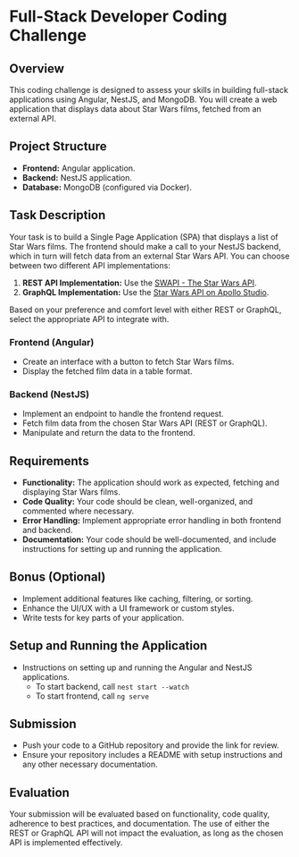 # Full-Stack Developer Coding Challenge

## Overview
This coding challenge is designed to assess your skills in building full-stack applications using Angular, NestJS, and MongoDB. You will create a web application that displays data about Star Wars films, fetched from an external API.

## Project Structure
- **Frontend:** Angular application.
- **Backend:** NestJS application.
- **Database:** MongoDB (configured via Docker).

## Task Description
Your task is to build a Single Page Application (SPA) that displays a list of Star Wars films. The frontend should make a call to your NestJS backend, which in turn will fetch data from an external Star Wars API. You can choose between two different API implementations:

1. **REST API Implementation:** Use the [SWAPI - The Star Wars API](https://swapi.dev/).
2. **GraphQL Implementation:** Use the [Star Wars API on Apollo Studio](https://studio.apollographql.com/public/star-wars-swapi/variant/current/home).

Based on your preference and comfort level with either REST or GraphQL, select the appropriate API to integrate with.

### Frontend (Angular)
- Create an interface with a button to fetch Star Wars films.
- Display the fetched film data in a table format.

### Backend (NestJS)
- Implement an endpoint to handle the frontend request.
- Fetch film data from the chosen Star Wars API (REST or GraphQL).
- Manipulate and return the data to the frontend.

## Requirements
- **Functionality:** The application should work as expected, fetching and displaying Star Wars films.
- **Code Quality:** Your code should be clean, well-organized, and commented where necessary.
- **Error Handling:** Implement appropriate error handling in both frontend and backend.
- **Documentation:** Your code should be well-documented, and include instructions for setting up and running the application.

## Bonus (Optional)
- Implement additional features like caching, filtering, or sorting.
- Enhance the UI/UX with a UI framework or custom styles.
- Write tests for key parts of your application.

## Setup and Running the Application
- Instructions on setting up and running the Angular and NestJS applications.
  - To start backend, call `nest start --watch`
  - To start frontend, call `ng serve`

## Submission
- Push your code to a GitHub repository and provide the link for review.
- Ensure your repository includes a README with setup instructions and any other necessary documentation.

## Evaluation
Your submission will be evaluated based on functionality, code quality, adherence to best practices, and documentation. The use of either the REST or GraphQL API will not impact the evaluation, as long as the chosen API is implemented effectively.
